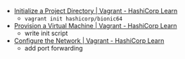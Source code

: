   * [Initialize a Project Directory | Vagrant - HashiCorp Learn](https://learn.hashicorp.com/tutorials/vagrant/getting-started-project-setup?in=vagrant/getting-started)
    * `vagrant init hashicorp/bionic64`
  * [Provision a Virtual Machine | Vagrant - HashiCorp Learn](https://learn.hashicorp.com/tutorials/vagrant/getting-started-provisioning?in=vagrant/networking-provisioning-operations)
    * write init script
  * [Configure the Network | Vagrant - HashiCorp Learn](https://learn.hashicorp.com/tutorials/vagrant/getting-started-networking?in=vagrant/networking-provisioning-operations)
    * add port forwarding
